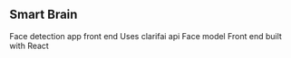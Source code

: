## Smart Brain

Face detection app front end
Uses clarifai api Face model
Front end built with React
